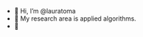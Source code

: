 - 👋 Hi, I’m @lauratoma
- 👀  My research area is applied algorithms.
- 🌱 


<!---
lauratoma/lauratoma is a ✨ special ✨ repository because its `README.md` (this file) appears on your GitHub profile.
You can click the Preview link to take a look at your changes.
--->
